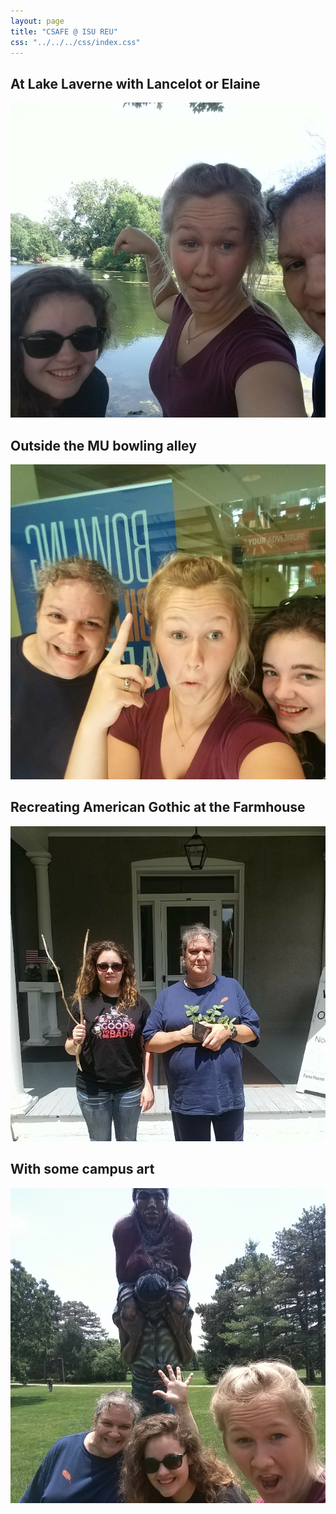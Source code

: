 ```yaml
---
layout: page
title: "CSAFE @ ISU REU"
css: "../../../css/index.css"
---
```


## At Lake Laverne with Lancelot or Elaine

![](Bird_is_the_word.jpg)

## Outside the MU bowling alley

![](Bowling_for_Clues.jpg)

## Recreating American Gothic at the Farmhouse
![](Farmhouse_Aesthetic.jpg)

## With some campus art

![](Mystery_Art_12.jpg)
